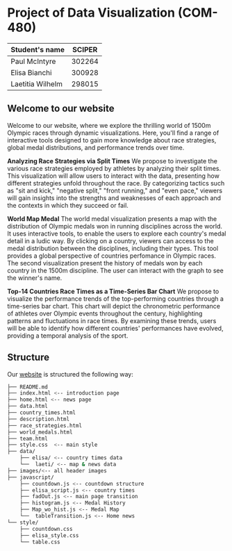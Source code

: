 # Project of Data Visualization (COM-480)

| Student's name | SCIPER |
| -------------- | ------ |
| Paul McIntyre | 302264 |
| Elisa Bianchi | 300928 |
| Laetitia Wilhelm | 298015 |

## Welcome to our website

Welcome to our website, where we explore the thrilling world of 1500m Olympic races through dynamic visualizations. Here, you'll find a range of interactive tools designed to gain more knowledge about race strategies, global medal distributions, and performance trends over time.


**Analyzing Race Strategies via Split Times**
We propose to investigate the various race strategies employed by athletes by analyzing their split times. This visualization will allow users to interact with the data, presenting how different strategies unfold throughout the race. By categorizing tactics such as "sit and kick," "negative split," "front running," and "even pace," viewers will gain insights into the strengths and weaknesses of each approach and the contexts in which they succeed or fail.

**World Map Medal**
The world medal visualization presents a map with the distribution of Olympic medals won in running disciplines across the world.
It uses interactive tools, to enable the users to explore each country's medal detail in a ludic way. By clicking on a country, viewers can access to the medal distribution between the disciplines, including their types. This tool provides a global perspective of countries perfomance in Olympic races. The second visualization present the history of medals won by each country in the 1500m discipline. The user can interact with the graph to see the winner's name.


**Top-14 Countries Race Times as a Time-Series Bar Chart**
We propose to visualize the performance trends of the top-performing countries through a time-series bar chart. This chart will depict the chronometric performance of athletes over Olympic events throughout the century, highlighting patterns and fluctuations in race times. By examining these trends, users will be able to identify how different countries' performances have evolved, providing a temporal analysis of the sport.




## Structure

Our [website](https://laetitia-wilhelm.github.io/index.html) is structured the following way:

```sh
├── README.md 
├── index.html <-- introduction page
├── home.html <-- news page
├── data.html
├── country_times.html
├── description.html
├── race_strategies.html
├── world_medals.html
├── team.html
├── style.css  <-- main style
├── data/
    ├── elisa/ <-- country times data
    └──  laeti/ <-- map & news data
├── images/<-- all header images
├── javascript/
    ├── countdown.js <-- countdown structure
    ├── elisa_script.js <-- country times
    ├── fadOut.js <-- main page transition
    ├── histogram.js <-- Medal History
    ├── Map_wo_hist.js <-- Medal Map
    └──  tableTransition.js <-- Home news
└── style/
    ├── countdown.css
    ├── elisa_style.css
    └── table.css 
```